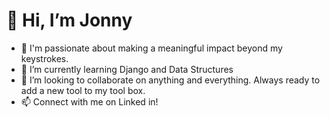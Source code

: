 # 👋 Hi, I’m Jonny
- 👀 I'm passionate about making a meaningful impact beyond my keystrokes.
- 🌱 I’m currently learning Django and Data Structures
- 💞️ I’m looking to collaborate on anything and everything. Always ready to add a new tool to my tool box.
- 📫 Connect with me on Linked in!

<!---
j21winter/j21winter is a ✨ special ✨ repository because its `README.md` (this file) appears on your GitHub profile.
You can click the Preview link to take a look at your changes.
--->

